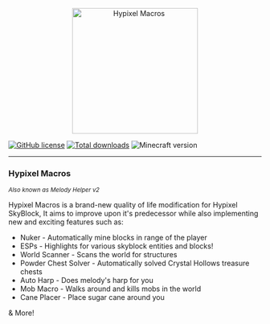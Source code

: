 
<p style="text-align: center">
  <img align="center" src="https://ibb.co/KjmtrbH" alt="Hypixel Macros" height=250 width=250>
</p>

[![GitHub license](https://img.shields.io/github/license/RoseGoldIsntGay/hypixelmacros)](https://img.shields.io/github/license/RoseGoldIsntGay/hypixelmacros)
[![Total downloads](https://img.shields.io/github/downloads/RoseGoldIsntGay/hypixelmacros/total)](https://github.com/RoseGoldIsntGay/hypixelmacros/releases/latest)
![Minecraft version](https://img.shields.io/badge/MC%20Version-1.8.9-yellow)
  
</div>

---
### Hypixel Macros
<sup>*Also known as Melody Helper v2*<sup>

Hypixel Macros is a brand-new quality of life modification for Hypixel SkyBlock, It aims to improve upon it's predecessor while also implementing new and exciting features such as:
 - Nuker - Automatically mine blocks in range of the player
 - ESPs - Highlights for various skyblock entities and blocks!
 - World Scanner - Scans the world for structures
 - Powder Chest Solver - Automatically solved Crystal Hollows treasure chests
 - Auto Harp - Does melody's harp for you
 - Mob Macro - Walks around and kills mobs in the world
 - Cane Placer - Place sugar cane around you

& More!

